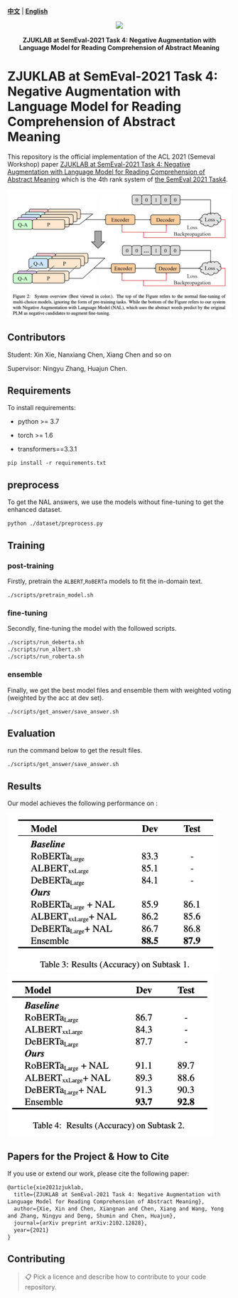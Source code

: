 [**中文**](https://github.com/zjunlp/SemEval2021Task4/blob/main/README_CN.md) | [**English**](https://github.com/zjunlp/SemEval2021Task4/)


<p align="center">
    <a href="https://github.com/zjunlp/openue"> <img src="https://raw.githubusercontent.com/zjunlp/openue/master/docs/images/logo_zju_klab.png" width="400"/></a>
</p>
<p align="center">
    <strong>ZJUKLAB at SemEval-2021 Task 4: Negative Augmentation with Language Model for Reading Comprehension of Abstract Meaning</strong>
</p>



# ZJUKLAB at SemEval-2021 Task 4: Negative Augmentation with Language Model for Reading Comprehension of Abstract Meaning

This repository is the official implementation of the ACL 2021 (Semeval Workshop) paper [ZJUKLAB at SemEval-2021 Task 4: Negative Augmentation with Language Model for Reading Comprehension of Abstract Meaning](https://arxiv.org/pdf/2102.12828.pdf) which is the 4th rank system of [the SemEval 2021 Task4](https://competitions.codalab.org/competitions/26153).

<img src="./imgs/model.png" alt="image-20210821215951603" style="zoom:50%;" />

## Contributors

Student: Xin Xie, Nanxiang Chen, Xiang Chen and so on

Supervisor: Ningyu Zhang, Huajun Chen.

## Requirements

To install requirements:

* python >= 3.7

* torch >= 1.6

* transformers==3.3.1

```setup
pip install -r requirements.txt
```

## preprocess

To get the NAL answers, we use the models without fine-tuning to get the enhanced dataset.

```
python ./dataset/preprocess.py
```

## Training

### post-training

Firstly, pretrain the `ALBERT`,`RoBERTa` models to fit the in-domain text.

```
./scripts/pretrain_model.sh
```

### fine-tuning

Secondly, fine-tuning the model with the followed scripts.

```
./scripts/run_deberta.sh
./scripts/run_albert.sh
./scripts/run_roberta.sh
```

### ensemble

Finally, we get the best model files and ensemble them with weighted voting (weighted by the acc at dev set).

```
./scripts/get_answer/save_answer.sh
```

## Evaluation

run the command below to get the result files. 

```shell
./scripts/get_answer/save_answer.sh
```

## Results

Our model achieves the following performance on :

<img src="./imgs/subtask1.png" alt="image-20210821220422665" style="zoom:75%;" />

<img src="./imgs/subtask2.png" alt="image-20210821220422665" style="zoom:75%;" />


## Papers for the Project & How to Cite

If you use or extend our work, please cite the following paper:

```
@article{xie2021zjuklab,
  title={ZJUKLAB at SemEval-2021 Task 4: Negative Augmentation with Language Model for Reading Comprehension of Abstract Meaning},
  author={Xie, Xin and Chen, Xiangnan and Chen, Xiang and Wang, Yong and Zhang, Ningyu and Deng, Shumin and Chen, Huajun},
  journal={arXiv preprint arXiv:2102.12828},
  year={2021}
}
```


## Contributing

>📋  Pick a licence and describe how to contribute to your code repository. 